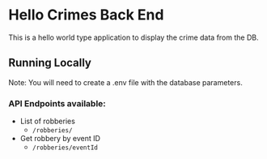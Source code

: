 # Hello Crimes Back End

This is a hello world type application to display the crime data from the DB.

## Running Locally

Note: You will need to create a .env file with the database parameters.

### API Endpoints available:

- List of robberies
  - `/robberies/`
- Get robbery by event ID
  - `/robberies/eventId`
